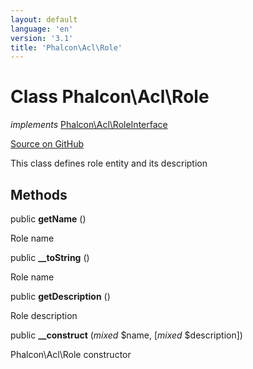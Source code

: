 ```yaml
---
layout: default
language: 'en'
version: '3.1'
title: 'Phalcon\Acl\Role'
---
```

# Class **Phalcon\Acl\Role**

*implements* [Phalcon\Acl\RoleInterface](/3.1/en/api/Phalcon_Acl_RoleInterface)

<a href="https://github.com/phalcon/cphalcon/tree/v3.1.0/phalcon/acl/role.zep" class="btn btn-default btn-sm">Source on GitHub</a>

This class defines role entity and its description


## Methods
public  **getName** ()

Role name



public  **__toString** ()

Role name



public  **getDescription** ()

Role description



public  **__construct** (*mixed* $name, [*mixed* $description])

Phalcon\Acl\Role constructor



